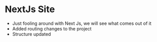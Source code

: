 # NextJs Site 
- Just fooling around with Next Js, we will see what comes out of it
- Added routing changes to the project
 - Structure updated  
